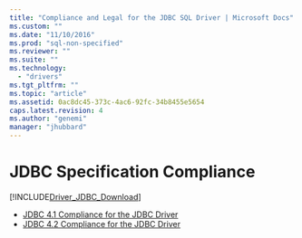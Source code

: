 ```yaml
---
title: "Compliance and Legal for the JDBC SQL Driver | Microsoft Docs"
ms.custom: ""
ms.date: "11/10/2016"
ms.prod: "sql-non-specified"
ms.reviewer: ""
ms.suite: ""
ms.technology: 
  - "drivers"
ms.tgt_pltfrm: ""
ms.topic: "article"
ms.assetid: 0ac8dc45-373c-4ac6-92fc-34b8455e5654
caps.latest.revision: 4
ms.author: "genemi"
manager: "jhubbard"
---
```

# JDBC Specification Compliance
[!INCLUDE[Driver_JDBC_Download](../../connect/jdbc/includes)]

* [JDBC 4.1 Compliance for the JDBC Driver](../../connect/jdbc/jdbc-4.1-compliance-for-the-jdbc-driver.md)
* [JDBC 4.2 Compliance for the JDBC Driver](../../connect/jdbc/jdbc-4.1-compliance-for-the-jdbc-driver.md)